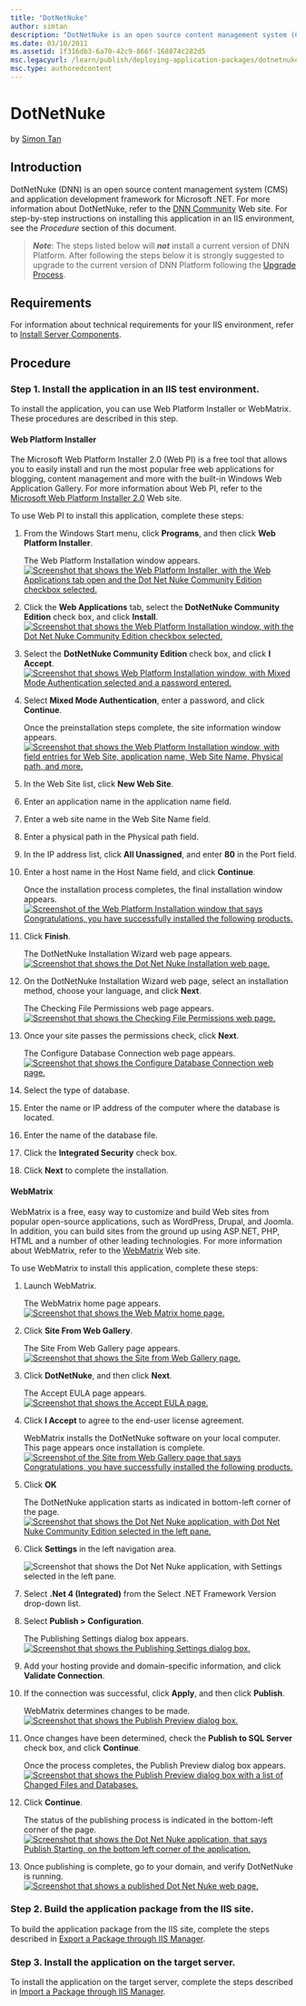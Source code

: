 ```yaml
---
title: "DotNetNuke"
author: simtan
description: "DotNetNuke is an open source content management system (CMS) and application development framework for Microsoft .NET. For more information about DotNetNuke,..."
ms.date: 03/10/2011
ms.assetid: 1f316db3-6a70-42c9-866f-168874c282d5
msc.legacyurl: /learn/publish/deploying-application-packages/dotnetnuke
msc.type: authoredcontent
---
```

# DotNetNuke

by [Simon Tan](https://github.com/simtan)

## Introduction

DotNetNuke (DNN) is an open source content management system (CMS) and application development framework for Microsoft .NET. For more information about DotNetNuke, refer to the [DNN Community](https://dnncommunity.org/) Web site. For step-by-step instructions on installing this application in an IIS environment, see the *Procedure* section of this document.

> ***Note***: The steps listed below will ***not*** install a current version of DNN Platform.  After following the steps below it is strongly suggested to upgrade to the current version of DNN Platform following the [Upgrade Process](https://docs.dnncommunity.org/content/getting-started/setup/upgrades/index.html).

## Requirements

For information about technical requirements for your IIS environment, refer to [Install Server Components](../../web-hosting/joining-the-web-hosting-gallery/install-server-components.md).

## Procedure

### Step 1. Install the application in an IIS test environment.

To install the application, you can use Web Platform Installer or WebMatrix. These procedures are described in this step.

<a id="dnn-webPI"></a>

#### Web Platform Installer

The Microsoft Web Platform Installer 2.0 (Web PI) is a free tool that allows you to easily install and run the most popular free web applications for blogging, content management and more with the built-in Windows Web Application Gallery. For more information about Web PI, refer to the [Microsoft Web Platform Installer 2.0](https://www.microsoft.com/web/downloads/platform.aspx) Web site.

To use Web PI to install this application, complete these steps:

1. From the Windows Start menu, click **Programs**, and then click **Web Platform Installer**.  
  
   The Web Platform Installation window appears.  
    [![Screenshot that shows the Web Platform Installer, with the Web Applications tab open and the Dot Net Nuke Community Edition checkbox selected.](dotnetnuke/_static/image2.jpg)](dotnetnuke/_static/image1.jpg)
2. Click the **Web Applications** tab, select the **DotNetNuke Community Edition** check box, and click **Install**.  
    [![Screenshot that shows the Web Platform Installation window, with the Dot Net Nuke Community Edition checkbox selected.](dotnetnuke/_static/image4.jpg)](dotnetnuke/_static/image3.jpg)
3. Select the **DotNetNuke Community Edition** check box, and click **I Accept**.  
    [![Screenshot that shows Web Platform Installation window, with Mixed Mode Authentication selected and a password entered.](dotnetnuke/_static/image6.jpg)](dotnetnuke/_static/image5.jpg)
4. Select **Mixed Mode Authentication**, enter a password, and click **Continue**. 

    Once the preinstallation steps complete, the site information window appears.  
   [![Screenshot that shows the Web Platform Installation window, with field entries for Web Site, application name, Web Site Name, Physical path, and more.](dotnetnuke/_static/image8.jpg)](dotnetnuke/_static/image7.jpg)
5. In the Web Site list, click **New Web Site**.
6. Enter an application name in the application name field.
7. Enter a web site name in the Web Site Name field.
8. Enter a physical path in the Physical path field.
9. In the IP address list, click **All Unassigned**, and enter **80** in the Port field.
10. Enter a host name in the Host Name field, and click **Continue**.  
  
    Once the installation process completes, the final installation window appears.  
    [![Screenshot of the Web Platform Installation window that says Congratulations, you have successfully installed the following products.](dotnetnuke/_static/image10.jpg)](dotnetnuke/_static/image9.jpg)
11. Click **Finish**.  
  
    The DotNetNuke Installation Wizard web page appears.   
    [![Screenshot that shows the Dot Net Nuke Installation web page.](dotnetnuke/_static/image12.jpg)](dotnetnuke/_static/image11.jpg)
12. On the DotNetNuke Installation Wizard web page, select an installation method, choose your language, and click **Next**.  
  
    The Checking File Permissions web page appears.  
    [![Screenshot that shows the Checking File Permissions web page.](dotnetnuke/_static/image14.jpg)](dotnetnuke/_static/image13.jpg)
13. Once your site passes the permissions check, click **Next**.  
  
    The Configure Database Connection web page appears.  
    [![Screenshot that shows the Configure Database Connection web page.](dotnetnuke/_static/image16.jpg)](dotnetnuke/_static/image15.jpg)
14. Select the type of database.
15. Enter the name or IP address of the computer where the database is located.
16. Enter the name of the database file.
17. Click the **Integrated Security** check box.
18. Click **Next** to complete the installation.

<a id="dnn-webMatrix"></a>

#### WebMatrix

WebMatrix is a free, easy way to customize and build Web sites from popular open-source applications, such as WordPress, Drupal, and Joomla. In addition, you can build sites from the ground up using ASP.NET, PHP, HTML and a number of other leading technologies. For more information about WebMatrix, refer to the [WebMatrix](https://www.microsoft.com/web/webmatrix/) Web site.

To use WebMatrix to install this application, complete these steps:

1. Launch WebMatrix.  
  
   The WebMatrix home page appears.  
    [![Screenshot that shows the Web Matrix home page.](dotnetnuke/_static/image18.jpg)](dotnetnuke/_static/image17.jpg)
2. Click **Site From Web Gallery**.  
  
   The Site From Web Gallery page appears.    [![Screenshot that shows the Site from Web Gallery page.](dotnetnuke/_static/image20.jpg)](dotnetnuke/_static/image19.jpg)
3. Click **DotNetNuke**, and then click **Next**.  
  
   The Accept EULA page appears.  
    [![Screenshot that shows the Accept EULA page.](dotnetnuke/_static/image22.jpg)](dotnetnuke/_static/image21.jpg)
4. Click **I Accept** to agree to the end-user license agreement.  
  
   WebMatrix installs the DotNetNuke software on your local computer. This page appears once installation is complete.  
    [![Screenshot of the Site from Web Gallery page that says Congratulations, you have successfully installed the following products.](dotnetnuke/_static/image24.jpg)](dotnetnuke/_static/image23.jpg)
5. Click **OK**
  
   The DotNetNuke application starts as indicated in bottom-left corner of the page.  
    [![Screenshot that shows the Dot Net Nuke application, with Dot Net Nuke Community Edition selected in the left pane.](dotnetnuke/_static/image27.jpg)](dotnetnuke/_static/image26.jpg)
6. Click **Settings** in the left navigation area.  
  
    ![Screenshot that shows the Dot Net Nuke application, with Settings selected in the left pane.](dotnetnuke/_static/image29.jpg)
7. Select **.Net 4 (Integrated)** from the Select .NET Framework Version drop-down list.
8. Select **Publish &gt; Configuration**.  
  
   The Publishing Settings dialog box appears.  
    [![Screenshot that shows the Publishing Settings dialog box.](dotnetnuke/_static/image32.jpg)](dotnetnuke/_static/image31.jpg)
9. Add your hosting provide and domain-specific information, and click **Validate Connection**.
10. If the connection was successful, click **Apply**, and then click **Publish**.  
  
    WebMatrix determines changes to be made.  
    [![Screenshot that shows the Publish Preview dialog box.](dotnetnuke/_static/image34.jpg)](dotnetnuke/_static/image33.jpg)
11. Once changes have been determined, check the **Publish to SQL Server** check box, and click **Continue**.  
  
    Once the process completes, the Publish Preview dialog box appears.  
    [![Screenshot that shows the Publish Preview dialog box with a list of Changed Files and Databases.](dotnetnuke/_static/image36.jpg)](dotnetnuke/_static/image35.jpg)
12. Click **Continue**.  
  
    The status of the publishing process is indicated in the bottom-left corner of the page.  
    [![Screenshot that shows the Dot Net Nuke application, that says Publish Starting, on the bottom left corner of the application.](dotnetnuke/_static/image40.jpg)](dotnetnuke/_static/image39.jpg)
13. Once publishing is complete, go to your domain, and verify DotNetNuke is running.  
    [![Screenshot that shows a published Dot Net Nuke web page.](dotnetnuke/_static/image42.jpg)](dotnetnuke/_static/image41.jpg)

### Step 2. Build the application package from the IIS site.

To build the application package from the IIS site, complete the steps described in [Export a Package through IIS Manager](../using-web-deploy/export-a-package-through-iis-manager.md).

### Step 3. Install the application on the target server.

To install the application on the target server, complete the steps described in [Import a Package through IIS Manager](../using-web-deploy/import-a-package-through-iis-manager.md).
